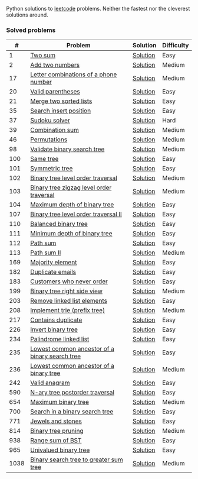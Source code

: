 Python solutions to [leetcode](https://leetcode.com) problems. Neither the fastest nor the cleverest solutions around.

### Solved problems 
|#|Problem|Solution|Difficulty|
|-|-------|--------|----------|
|1|[Two sum](https://leetcode.com/problems/two-sum/)|[Solution](./1_two_sum.py)|Easy|
|2|[Add two numbers](https://leetcode.com/problems/add-two-numbers/)|[Solution](./2_add_two_numbers.py)|Medium|
|17|[Letter combinations of a phone number](https://leetcode.com/problems/letter-combinations-of-a-phone-number/)|[Solution](./17_letter_combinations_of_a_phone_number.py)|Medium|
|20|[Valid parentheses](https://leetcode.com/problems/valid-parentheses)|[Solution](./20_valid_parentheses.py)|Easy|
|21|[Merge two sorted lists](https://leetcode.com/problems/merge-two-sorted-lists)|[Solution](./21_merge_two_sorted_lists.py)|Easy|
|35|[Search insert position](https://leetcode.com/problems/search-insert-position)|[Solution](./35_search_insert_position.py)|Easy|
|37|[Sudoku solver](https://leetcode.com/problems/sudoku-solver)|[Solution](./37_sudoku_solver.py)|Hard|
|39|[Combination sum](https://leetcode.com/problems/combination-sum)|[Solution](./39_combination_sum.py)|Medium|
|46|[Permutations](https://leetcode.com/problems/permutations)|[Solution](./46_permutations.py)|Medium|
|98|[Validate binary search tree](https://leetcode.com/problems/validate-binary-search-tree)|[Solution](./98_validate_binary_search_tree.py)|Medium|
|100|[Same tree](https://leetcode.com/problems/same-tree)|[Solution](./100_same_tree.py)|Easy|
|101|[Symmetric tree](https://leetcode.com/problems/symmetric-tree)|[Solution](./101_symmetric_tree.py)|Easy|
|102|[Binary tree level order traversal](https://leetcode.com/problems/binary-tree-level-order-traversal)|[Solution](./102_binary_tree_level_order_traversal.py)|Medium|
|103|[Binary tree zigzag level order traversal](https://leetcode.com/problems/binary-tree-zigzag-level-order-traversal)|[Solution](./103_binary_tree_zigzag_level_order_traversal.py)|Medium|
|104|[Maximum depth of binary tree](https://leetcode.com/problems/maximum-depth-of-binary-tree)|[Solution](./104_maximum_depth_of_binary_tree.py)|Easy|
|107|[Binary tree level order traversal II](https://leetcode.com/problems/binary-tree-level-order-traversal-ii)|[Solution](./107_binary_tree_level_order_traversal_ii.py)|Easy|
|110|[Balanced binary tree](https://leetcode.com/problems/balanced-binary-tree)|[Solution](./110_balanced_binary_tree.py)|Easy|
|111|[Minimum depth of binary tree](https://leetcode.com/problems/minimum-depth-of-binary-tree)|[Solution](./111_minimum_depth_of_binary_tree.py)|Easy|
|112|[Path sum](https://leetcode.com/problems/path-sum)|[Solution](./112_path_sum.py)|Easy|
|113|[Path sum II](https://leetcode.com/problems/path-sum-ii)|[Solution](./113_path_sum_ii.py)|Medium|
|169|[Majority element](https://leetcode.com/problems/majority-element)|[Solution](./169_majority_element.py)|Easy|
|182|[Duplicate emails](https://leetcode.com/problems/duplicate-emails)|[Solution](./182_duplicate_emails.sql)|Easy|
|183|[Customers who never order](https://leetcode.com/problems/customers-who-never-order)|[Solution](./183_customers_who_never_order.sql)|Easy|
|199|[Binary tree right side view](https://leetcode.com/problems/binary-tree-right-side-view)|[Solution](./199_binary_tree_right_side_view.py)|Medium|
|203|[Remove linked list elements](https://leetcode.com/problems/remove-linked-list-elements)|[Solution](./203_remove_linked_list_elements.py)|Easy|
|208|[Implement trie (prefix tree)](https://leetcode.com/problems/implement-trie-prefix-tree)|[Solution](./208_implement_trie_prefix_tree.py)|Medium|
|217|[Contains duplicate](https://leetcode.com/problems/contains-duplicate)|[Solution](./217_contains_duplicate.py)|Easy|
|226|[Invert binary tree](https://leetcode.com/problems/invert-binary-tree)|[Solution](./226_invert_binary_tree.py)|Easy|
|234|[Palindrome linked list](https://leetcode.com/problems/palindrome-linked-list)|[Solution](./234_palindrome_linked_list.py)|Easy|
|235|[Lowest common ancestor of a binary search tree](https://leetcode.com/problems/lowest-common-ancestor-of-a-binary-search-tree)|[Solution](./235_lowest_common_ancestor_of_a_binary_search_tree.py)|Easy|
|236|[Lowest common ancestor of a binary tree](https://leetcode.com/problems/lowest-common-ancestor-of-a-binary-tree)|[Solution](./236_lowest_common_ancestor_of_a_binary_tree.py)|Medium|
|242|[Valid anagram](https://leetcode.com/problems/valid-anagram)|[Solution](./242_valid_anagram.py)|Easy|
|590|[N-ary tree postorder traversal](https://leetcode.com/problems/n-ary-tree-postorder-traversal)|[Solution](./590_n_ary_tree_postorder_traversal.py)|Easy|
|654|[Maximum binary tree](https://leetcode.com/problems/maximum-binary-tree)|[Solution](./654_maximum_binary_tree.py)|Medium|
|700|[Search in a binary search tree](https://leetcode.com/problems/search-in-a-binary-search-tree)|[Solution](./700_search_in_a_binary_search_tree)|Easy|
|771|[Jewels and stones](https://leetcode.com/problems/jewels-and-stones)|[Solution](./771_jewels_and_stones.py)|Easy|
|814|[Binary tree pruning](https://leetcode.com/problems/binary-tree-pruning)|[Solution](./814_binary_tree_pruning.py)|Medium|
|938|[Range sum of BST](https://leetcode.com/problems/range-sum-of-bst)|[Solution](./938_range_sum_of_bst.py)|Easy|
|965|[Univalued binary tree](https://leetcode.com/problems/univalued-binary-tree)|[Solution](./965_univalued_binary_tree.py)|Easy|
|1038|[Binary search tree to greater sum tree](https://leetcode.com/problems/binary-search-tree-to-greater-sum-tree)|[Solution](./1038_binary_search_tree_to_greater_sum_tree.py)|Medium|
